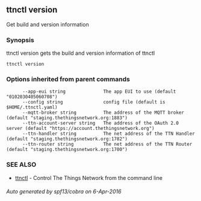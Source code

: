 ## ttnctl version

Get build and version information

### Synopsis


ttnctl version gets the build and version information of ttnctl

```
ttnctl version
```

### Options inherited from parent commands

```
      --app-eui string              The app EUI to use (default "0102030405060708")
      --config string               config file (default is $HOME/.ttnctl.yaml)
      --mqtt-broker string          The address of the MQTT broker (default "staging.thethingsnetwork.org:1883")
      --ttn-account-server string   The address of the OAuth 2.0 server (default "https://account.thethingsnetwork.org")
      --ttn-handler string          The net address of the TTN Handler (default "staging.thethingsnetwork.org:1782")
      --ttn-router string           The net address of the TTN Router (default "staging.thethingsnetwork.org:1700")
```

### SEE ALSO
* [ttnctl](ttnctl)	 - Control The Things Network from the command line

###### Auto generated by spf13/cobra on 6-Apr-2016
